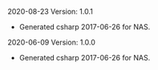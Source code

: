 2020-08-23 Version: 1.0.1
- Generated csharp 2017-06-26 for NAS.

2020-06-09 Version: 1.0.0
- Generated csharp 2017-06-26 for NAS.

